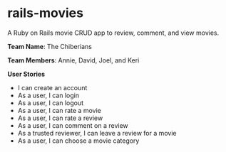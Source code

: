 # rails-movies
A Ruby on Rails movie CRUD app to review, comment, and view movies.

**Team Name**: The Chiberians

**Team Members**: Annie, David, Joel, and Keri

**User Stories**
* I can create an account
* As a user, I can login
* As a user, I can logout
* As a user, I can rate a movie
* As a user, I can rate a review
* As a user, I can comment on a review
* As a trusted reviewer, I can leave a review for a movie
* As a user, I can choose a movie category
